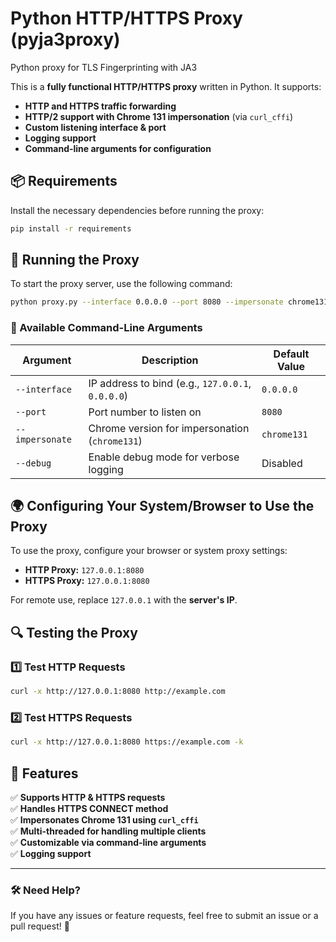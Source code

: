# Python HTTP/HTTPS Proxy (pyja3proxy)
Python proxy for TLS Fingerprinting with JA3

This is a **fully functional HTTP/HTTPS proxy** written in Python. It supports:
- **HTTP and HTTPS traffic forwarding**
- **HTTP/2 support with Chrome 131 impersonation** (via `curl_cffi`)
- **Custom listening interface & port**
- **Logging support**
- **Command-line arguments for configuration**

## 📦 Requirements
Install the necessary dependencies before running the proxy:
```sh
pip install -r requirements
```

## 🚀 Running the Proxy
To start the proxy server, use the following command:
```sh
python proxy.py --interface 0.0.0.0 --port 8080 --impersonate chrome131 --debug
```

### 🔹 Available Command-Line Arguments
| Argument | Description | Default Value |
|----------|-------------|---------------|
| `--interface` | IP address to bind (e.g., `127.0.0.1`, `0.0.0.0`) | `0.0.0.0` |
| `--port` | Port number to listen on | `8080` |
| `--impersonate` | Chrome version for impersonation (`chrome131`) | `chrome131` |
| `--debug` | Enable debug mode for verbose logging | Disabled |

## 🌍 Configuring Your System/Browser to Use the Proxy
To use the proxy, configure your browser or system proxy settings:
- **HTTP Proxy:** `127.0.0.1:8080`
- **HTTPS Proxy:** `127.0.0.1:8080`

For remote use, replace `127.0.0.1` with the **server's IP**.

## 🔍 Testing the Proxy
### **1️⃣ Test HTTP Requests**
```sh
curl -x http://127.0.0.1:8080 http://example.com
```
### **2️⃣ Test HTTPS Requests**
```sh
curl -x http://127.0.0.1:8080 https://example.com -k
```

## 📜 Features
✅ **Supports HTTP & HTTPS requests**  
✅ **Handles HTTPS CONNECT method**  
✅ **Impersonates Chrome 131 using `curl_cffi`**  
✅ **Multi-threaded for handling multiple clients**  
✅ **Customizable via command-line arguments**  
✅ **Logging support**

---
### 🛠️ Need Help?
If you have any issues or feature requests, feel free to submit an issue or a pull request! 🚀
